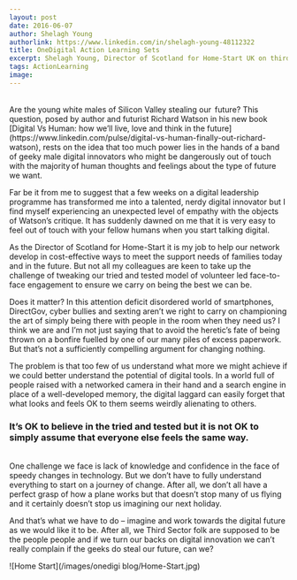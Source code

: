 ```yaml
---
layout: post
date: 2016-06-07
author: Shelagh Young
authorlink: https://www.linkedin.com/in/shelagh-young-48112322
title: OneDigital Action Learning Sets
excerpt: Shelagh Young, Director of Scotland for Home-Start UK on third sector leadership and the Silicon Valley innovators
tags: ActionLearning
image:
---
```

<br />
Are the young white males of Silicon Valley stealing our  future? This question, posed by author and futurist Richard Watson in his new book [Digital Vs Human: how we’ll live, love and think in the future](https://www.linkedin.com/pulse/digital-vs-human-finally-out-richard-watson), rests on the idea that too much power lies in the hands of a band of geeky male digital innovators who might be dangerously out of touch with the majority of human thoughts and feelings about the type of future we want.

Far be it from me to suggest that a few weeks on a digital leadership programme has transformed me into a talented, nerdy digital innovator but I find myself experiencing an unexpected level of empathy with the objects of Watson’s critique. It has suddenly dawned on me that it is very easy to feel out of touch with your fellow humans when you start talking digital.

As the Director of Scotland for Home-Start it is my job to help our network develop in cost-effective ways to meet the support needs of families today and in the future. But not all my colleagues are keen to take up the challenge of tweaking our tried and tested model of volunteer led face-to-face engagement to ensure we carry on being the best we can be.

Does it matter? In this attention deficit disordered world of smartphones, DirectGov, cyber bullies and sexting aren’t we right to carry on championing the art of simply being there with people in the room when they need us? I think we are and I’m not just saying that to avoid the heretic’s fate of being thrown on a bonfire fuelled by one of our many piles of excess paperwork. But that’s not a sufficiently compelling argument for changing nothing.

The problem is that too few of us understand what more we might achieve if we could better understand the potential of digital tools. In a world full of people raised with a networked camera in their hand and a search engine in place of a well-developed memory, the digital laggard can easily forget that what looks and feels OK to them seems weirdly alienating to others.

### It’s OK to believe in the tried and tested but it is not OK to simply assume that everyone else feels the same way.
<br />
One challenge we face is lack of knowledge and confidence in the face of speedy changes in technology. But we don’t have to fully understand everything to start on a journey of change. After all, we don’t all have a perfect grasp of how a plane works but that doesn’t stop many of us flying and it certainly doesn’t stop us imagining our next holiday.

And that’s what we have to do – imagine and work towards the digital future as we would like it to be. After all, we Third Sector folk are supposed to be the people people and if we turn our backs on digital innovation we can’t really complain if the geeks do steal our future, can we?

![Home Start](/images/onedigi blog/Home-Start.jpg)